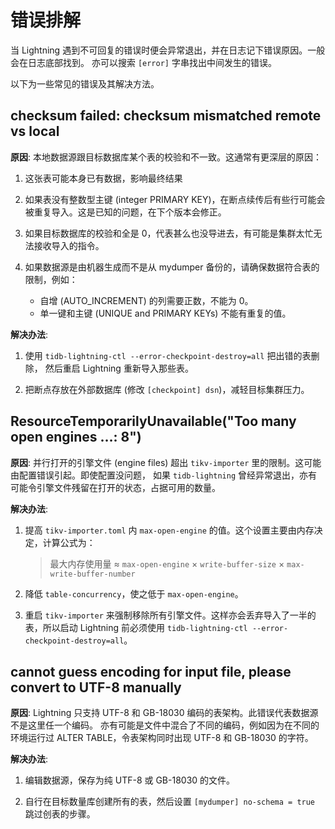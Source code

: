 错误排解
=======

当 Lightning 遇到不可回复的错误时便会异常退出，并在日志记下错误原因。一般会在日志底部找到。
亦可以搜索 `[error]` 字串找出中间发生的错误。

以下为一些常见的错误及其解决方法。

## checksum failed: checksum mismatched remote vs local

**原因**: 本地数据源跟目标数据库某个表的校验和不一致。这通常有更深层的原因：

1. 这张表可能本身已有数据，影响最终结果

2. 如果表没有整数型主键 (integer PRIMARY KEY)，在断点续传后有些行可能会被重复导入。这是已知的问题，在下个版本会修正。

3. 如果目标数据库的校验和全是 0，代表甚么也没导进去，有可能是集群太忙无法接收导入的指令。

4. 如果数据源是由机器生成而不是从 mydumper 备份的，请确保数据符合表的限制，例如：

    * 自增 (AUTO_INCREMENT) 的列需要正数，不能为 0。
    * 单一键和主键 (UNIQUE and PRIMARY KEYs) 不能有重复的值。

**解决办法**:

1. 使用 `tidb-lightning-ctl --error-checkpoint-destroy=all` 把出错的表删除，
    然后重启 Lightning 重新导入那些表。

2. 把断点存放在外部数据库 (修改 `[checkpoint] dsn`)，减轻目标集群压力。

## ResourceTemporarilyUnavailable("Too many open engines …: 8")

**原因**: 并行打开的引擎文件 (engine files) 超出 `tikv-importer` 里的限制。这可能由配置错误引起。即使配置没问题，
如果 `tidb-lightning` 曾经异常退出，亦有可能令引擎文件残留在打开的状态，占据可用的数量。

**解决办法**:

1. 提高 `tikv-importer.toml` 内 `max-open-engine` 的值。这个设置主要由内存决定，计算公式为：

    > 最大内存使用量 ≈ `max-open-engine` × `write-buffer-size` × `max-write-buffer-number`

2. 降低 `table-concurrency`，使之低于 `max-open-engine`。

3. 重启 `tikv-importer` 来强制移除所有引擎文件。这样亦会丢弃导入了一半的表，所以启动 Lightning 前必须使用
    `tidb-lightning-ctl --error-checkpoint-destroy=all`。

## cannot guess encoding for input file, please convert to UTF-8 manually

**原因**: Lightning 只支持 UTF-8 和 GB-18030 编码的表架构。此错误代表数据源不是这里任一个编码。
亦有可能是文件中混合了不同的编码，例如因为在不同的环境运行过 ALTER TABLE，令表架构同时出现 UTF-8 和 GB-18030 的字符。

**解决办法**:

1. 编辑数据源，保存为纯 UTF-8 或 GB-18030 的文件。

2. 自行在目标数量库创建所有的表，然后设置 `[mydumper] no-schema = true` 跳过创表的步骤。
